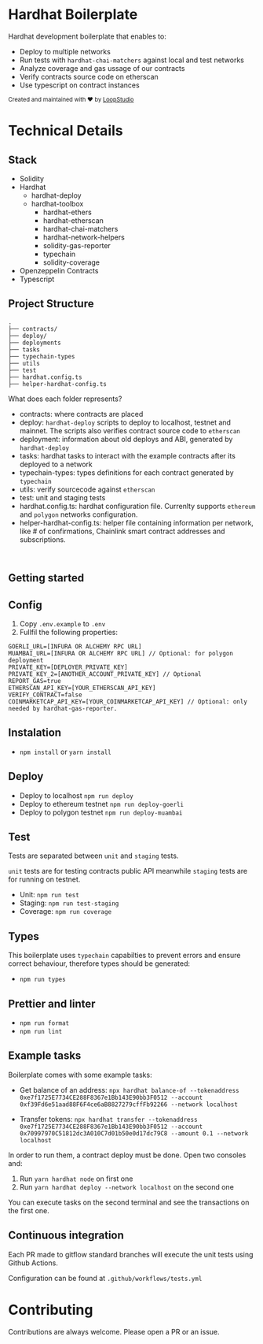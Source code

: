 # Hardhat Boilerplate

Hardhat development boilerplate that enables to:

- Deploy to multiple networks
- Run tests with `hardhat-chai-matchers` against local and test networks
- Analyze coverage and gas ussage of our contracts
- Verify contracts source code on etherscan
- Use typescript on contract instances

<sub> Created and maintained with ❤️ by <a href="[https://loopstudio.dev/](https://loopstudio.dev/)">LoopStudio</a> </sub>

# Technical Details

## Stack

- Solidity
- Hardhat
  - hardhat-deploy
  - hardhat-toolbox
    - hardhat-ethers
    - hardhat-etherscan
    - hardhat-chai-matchers
    - hardhat-network-helpers
    - solidity-gas-reporter
    - typechain
    - solidity-coverage
- Openzeppelin Contracts
- Typescript

## Project Structure

```
.
├── contracts/
├── deploy/
├── deployments
├── tasks
├── typechain-types
├── utils
├── test
├── hardhat.config.ts
├── helper-hardhat-config.ts
```

What does each folder represents?

- contracts: where contracts are placed
- deploy: `hardhat-deploy` scripts to deploy to localhost, testnet and mainnet. The scripts also verifies contract source code to `etherscan`
- deployment: information about old deploys and ABI, generated by `hardhat-deploy`
- tasks: hardhat tasks to interact with the example contracts after its deployed to a network
- typechain-types: types definitions for each contract generated by `typechain`
- utils: verify sourcecode against `etherscan`
- test: unit and staging tests
- hardhat.config.ts: hardhat configuration file. Currenlty supports `ethereum` and `polygon` networks configuration.
- helper-hardhat-config.ts: helper file containing information per network, like # of confirmations, Chainlink smart contract addresses and subscriptions.

` `

## Getting started

## Config

1. Copy `.env.example` to `.env`
2. Fullfil the following properties:

```
GOERLI_URL=[INFURA OR ALCHEMY RPC URL]
MUAMBAI_URL=[INFURA OR ALCHEMY RPC URL] // Optional: for polygon deployment
PRIVATE_KEY=[DEPLOYER_PRIVATE_KEY]
PRIVATE_KEY_2=[ANOTHER_ACCOUNT_PRIVATE_KEY] // Optional
REPORT_GAS=true
ETHERSCAN_API_KEY=[YOUR_ETHERSCAN_API_KEY]
VERIFY_CONTRACT=false
COINMARKETCAP_API_KEY=[YOUR_COINMARKETCAP_API_KEY] // Optional: only needed by hardhat-gas-reporter.
```

## Instalation

- `npm install` or `yarn install`

## Deploy

- Deploy to localhost `npm run deploy`
- Deploy to ethereum testnet `npm run deploy-goerli`
- Deploy to polygon testnet `npm run deploy-muambai`

## Test

Tests are separated between `unit` and `staging` tests.

`unit` tests are for testing contracts public API meanwhile `staging` tests are for running on testnet.

- Unit: `npm run test`
- Staging: `npm run test-staging`
- Coverage: `npm run coverage`

## Types

This boilerplate uses `typechain` capabilties to prevent errors and ensure correct behaviour, therefore types should be generated:

- `npm run types`

## Prettier and linter

- `npm run format`
- `npm run lint`

## Example tasks

Boilerplate comes with some example tasks:

- Get balance of an address: `npx hardhat balance-of --tokenaddress 0xe7f1725E7734CE288F8367e1Bb143E90bb3F0512 --account 0xf39Fd6e51aad88F6F4ce6aB8827279cffFb92266 --network localhost`

- Transfer tokens: `npx hardhat transfer --tokenaddress 0xe7f1725E7734CE288F8367e1Bb143E90bb3F0512 --account 0x70997970C51812dc3A010C7d01b50e0d17dc79C8 --amount 0.1 --network localhost`

In order to run them, a contract deploy must be done. Open two consoles and:

1. Run `yarn hardhat node` on first one
2. Run `yarn hardhat deploy --network localhost` on the second one

You can execute tasks on the second terminal and see the transactions on the first one.

## Continuous integration

Each PR made to gitflow standard branches will execute the unit tests using Github Actions.

Configuration can be found at `.github/workflows/tests.yml`

# Contributing

Contributions are always welcome. Please open a PR or an issue.

